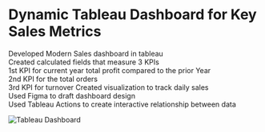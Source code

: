 # Dynamic Tableau Dashboard for Key Sales Metrics

Developed Modern Sales dashboard in tableau  
Created calculated fields that measure 3 KPIs  
1st KPI for current year total profit compared to the prior Year  
2nd KPI for the total orders  
3rd KPI for turnover
Created visualization to track daily sales  
Used Figma to draft dashboard design      
Used Tableau Actions to create interactive relationship between data


![Tableau Dashboard](https://github.com/Kholoud-i/Sales-Tableau-Dashboard/assets/134650050/d624e48f-484b-47ac-8d46-c93610ba79ee)
